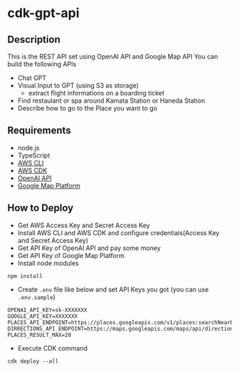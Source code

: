 # cdk-gpt-api

## Description

This is the REST API set using OpenAI API and Google Map API
You can build the following APIs

- Chat GPT
- Visual Input to GPT (using S3 as storage)
  - extract flight informations on a boarding ticket
- Find restaulant or spa around Kamata Station or Haneda Station
- Describe how to go to the Place you want to go

## Requirements
- node.js
- TypeScript
- [AWS CLI](https://aws.amazon.com/jp/cli/)
- [AWS CDK](https://aws.amazon.com/jp/cdk/)
- [OpenAI API](https://platform.openai.com/docs/api-reference)
- [Google Map Platform](https://developers.google.com/maps?hl=ja)

## How to Deploy

- Get AWS Access Key and Secret Access Key
- Install AWS CLI and AWS CDK and configure credentials(Access Key and Secret Access Key)
- Get API Key of OpenAI API and pay some money
- Get API Key of Google Map Platform
- Install node modules
```
npm install
```
- Create `.env` file like below and set API Keys you got (you can use `.env.sample`)
```
OPENAI_API_KEY=sk-XXXXXXX
GOOGLE_API_KEY=XXXXXXX
PLACES_API_ENDPOINT=https://places.googleapis.com/v1/places:searchNearby
DIRRECTIONS_API_ENDPOINT=https://maps.googleapis.com/maps/api/directions/json
PLACES_RESULT_MAX=20
```
- Execute CDK command
```
cdk deploy --all
```
